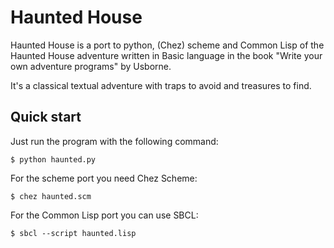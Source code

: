 # Haunted House

Haunted House is a port to python, (Chez) scheme and Common Lisp of
the Haunted House adventure written in Basic language in the book
"Write your own adventure programs" by Usborne.

It's a classical textual adventure with traps to avoid and treasures
to find.

## Quick start

Just run the program with the following command:

   ```
   $ python haunted.py
   ```

For the scheme port you need Chez Scheme:

   ```
   $ chez haunted.scm
   ```

For the Common Lisp port you can use SBCL:

   ```
   $ sbcl --script haunted.lisp
   ```
